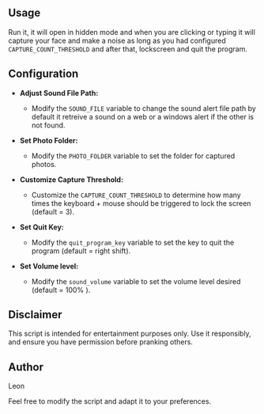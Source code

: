  ## Usage

 Run it, it will open in hidden mode and when you are clicking or typing it will capture your face and make a noise as long as you had configured  `CAPTURE_COUNT_THRESHOLD` and after that, lockscreen and quit the program.
 
 ## Configuration

 - **Adjust Sound File Path:**
   - Modify the `SOUND_FILE` variable to change the sound alert file path by default it retreive a sound on a web or a windows alert if the other is not found.

 - **Set Photo Folder:**
   - Modify the `PHOTO_FOLDER` variable to set the folder for captured photos.

 - **Customize Capture Threshold:**
   - Customize the `CAPTURE_COUNT_THRESHOLD` to determine how many times the keyboard + mouse should be triggered to lock the screen (default = 3).

 - **Set Quit Key:**
   - Modify the `quit_program_key` variable to set the key to quit the program (default = right shift).
  
 - **Set Volume level:**
   - Modify the `sound_volume` variable to set the volume level desired (default = 100% ).

 ## Disclaimer

 This script is intended for entertainment purposes only. Use it responsibly, and ensure you have permission before pranking others.

 ## Author

 Leon

Feel free to modify the script and adapt it to your preferences.

